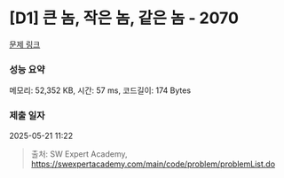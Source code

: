 # [D1] 큰 놈, 작은 놈, 같은 놈 - 2070 

[문제 링크](https://swexpertacademy.com/main/code/problem/problemDetail.do?contestProbId=AV5QQ6qqA40DFAUq) 

### 성능 요약

메모리: 52,352 KB, 시간: 57 ms, 코드길이: 174 Bytes

### 제출 일자

2025-05-21 11:22



> 출처: SW Expert Academy, https://swexpertacademy.com/main/code/problem/problemList.do